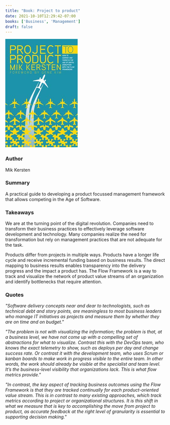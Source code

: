 ```yaml
---
title: "Book: Project to product"
date: 2021-10-10T12:29:42-07:00
books: ['Business', 'Management']
draft: false 
---
```


![Project to product](img/book_cover_project_to_product.jpg)

### Author

Mik Kersten

### Summary

A practical guide to developing a product focussed management framework that allows competing in the Age of Software.

### Takeaways

We are at the turning point of the digital revolution. Companies need to transform their business practices to effectively leverage software development and technology. Many companies realize the need for transformation but rely on management practices that are not adequate for the task.

Products differ from projects in multiple ways. Products have a longer life cycle and receive incremental funding based on business results. The direct mapping to business results enables transparency into the delivery progress and the impact a product has. The Flow Framework is a way to track and visualize the network of product value streams of an organization and identify bottlenecks that require attention.

### Quotes

*"Software delivery concepts near and dear to technologists, such as technical debt and story points, are meaningless to most business leaders who manage IT initiatives as projects and measure them by whether they are on time and on budget."*

*"The problem is not with visualizing the information; the problem is that, at a business level, we have not come up with a compelling set of abstractions for what to visualize. Contrast this with the DevOps team, who knows the exact telemetry to show, such as deploys per day and change success rate. Or contrast it with the development team, who uses Scrum or kanban boards to make work in progress visible to the entire team. In other words, the work should already be visible at the specialist and team level. It’s the business-level visibility that organizations lack. This is what flow metrics provide."*

*"In contrast, the key aspect of tracking business outcomes using the Flow Framework is that they are tracked continually for each product-oriented value stream. This is in contrast to many existing approaches, which track metrics according to project or organizational structures. It is this shift in what we measure that is key to accomplishing the move from project to product, as accurate feedback at the right level of granularity is essential to supporting decision making."*

